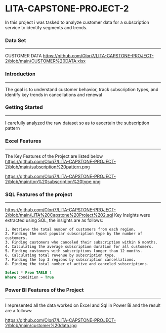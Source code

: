 # LITA-CAPSTONE-PROJECT-2
In this project i was tasked to analyze customer data for a subscription service to identify segments and trends.

### Data Set
----
CUSTOMER DATA
https://github.com/Olori7/LITA-CAPSTONE-PROJECT-2/blob/main/CUSTOMER%20DATA.xlsx
### Introduction
---
The goal is to understand customer behavior, track subscription types, and identify key trends in cancellations and renewal

### Getting Started
---
I carefully analyzed the raw dataset so as to ascertain the subscription pattern

### Excel Features
---
The Key Features of the Project are listed below
https://github.com/Olori7/LITA-CAPSTONE-PROJECT-2/blob/main/subscription%20pattern.png

https://github.com/Olori7/LITA-CAPSTONE-PROJECT-2/blob/main/top%20subscription%20type.png

### SQL Features of the project
---
https://github.com/Olori7/LITA-CAPSTONE-PROJECT-2/blob/main/LITA%20Capstone%20Project%202.sql
Key Insights were extracted using SQL, the insights are as follows:

    1. Retrieve the total number of customers from each region.
    2. Finding the most popular subscription type by the number of customers.
    3. Finding customers who canceled their subscription within 6 months.
    4. Calculating the average subscription duration for all customers.
    5. Finding customers with subscriptions longer than 12 months.
    6. Calculating total revenue by subscription type.
    7. Finding the top 3 regions by subscription cancellations.
    8. Finding the total number of active and canceled subscriptions.

```SQL
Select * From TABLE 1
Where condition = True
```
### Power BI Features of the Project
---
I represented all the data worked on Excel and Sql in Power Bi and the result are a follows:

https://github.com/Olori7/LITA-CAPSTONE-PROJECT-2/blob/main/customer%20data.jpg
